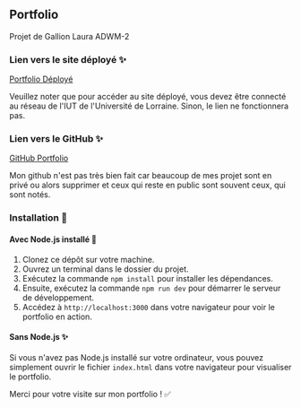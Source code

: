 ## Portfolio
Projet de Gallion Laura ADWM-2
### Lien vers le site déployé ✨

[Portfolio Déployé](https://webetu.iutnc.univ-lorraine.fr/www/gallion6u/Portefolio/index.html)

Veuillez noter que pour accéder au site déployé, vous devez être connecté au réseau de l'IUT de l'Université de Lorraine. Sinon, le lien ne fonctionnera pas.

### Lien vers le GitHub ✨

[GitHub Portfolio](https://github.com/Exelupra)

Mon github n'est pas très bien fait car beaucoup de mes projet sont en privé ou alors supprimer et ceux qui reste en public sont souvent ceux, qui sont notés.

### Installation 📍

#### Avec Node.js installé 🚀

1. Clonez ce dépôt sur votre machine.
2. Ouvrez un terminal dans le dossier du projet.
3. Exécutez la commande `npm install` pour installer les dépendances.
4. Ensuite, exécutez la commande `npm run dev` pour démarrer le serveur de développement.
5. Accédez à `http://localhost:3000` dans votre navigateur pour voir le portfolio en action.

#### Sans Node.js ✨

Si vous n'avez pas Node.js installé sur votre ordinateur, vous pouvez simplement ouvrir le fichier `index.html` dans votre navigateur pour visualiser le portfolio.



Merci pour votre visite sur mon portfolio ! ✅
